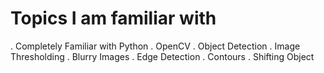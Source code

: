 # Topics I am familiar with

. Completely Familiar with Python
. OpenCV
  . Object Detection
  . Image Thresholding
  . Blurry Images
  . Edge Detection
  . Contours
  . Shifting Object
